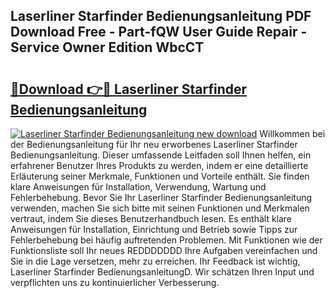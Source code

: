 ## Laserliner Starfinder Bedienungsanleitung PDF Download Free - Part-fQW User Guide Repair - Service Owner Edition WbcCT

# <h2><a href="http://df2ioq.blite.top/?on=Laserliner+Starfinder+Bedienungsanleitung">🔗Download 👉🔴 Laserliner Starfinder Bedienungsanleitung</a></h2>

[![Laserliner Starfinder Bedienungsanleitung new download](https://i.imgur.com/lujVjoI.png)](http://df2ioq.blite.top/?on=Laserliner+Starfinder+Bedienungsanleitung)
Willkommen bei der Bedienungsanleitung für Ihr neu erworbenes Laserliner Starfinder Bedienungsanleitung. Dieser umfassende Leitfaden soll Ihnen helfen, ein erfahrener Benutzer Ihres Produkts zu werden, indem er eine detaillierte Erläuterung seiner Merkmale, Funktionen und Vorteile enthält. Sie finden klare Anweisungen für Installation, Verwendung, Wartung und Fehlerbehebung. Bevor Sie Ihr Laserliner Starfinder Bedienungsanleitung verwenden, machen Sie sich bitte mit seinen Funktionen und Merkmalen vertraut, indem Sie dieses Benutzerhandbuch lesen. Es enthält klare Anweisungen für Installation, Einrichtung und Betrieb sowie Tipps zur Fehlerbehebung bei häufig auftretenden Problemen. Mit Funktionen wie der Funktionsliste soll Ihr neues REDDDDDDD Ihre Aufgaben vereinfachen und Sie in die Lage versetzen, mehr zu erreichen. Ihr Feedback ist wichtig, Laserliner Starfinder BedienungsanleitungD. Wir schätzen Ihren Input und verpflichten uns zu kontinuierlicher Verbesserung.
